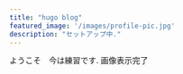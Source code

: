 ```yaml
---
title: "hugo blog"
featured_image: '/images/profile-pic.jpg'
description: "セットアップ中."
---
```

ようこそ　今は練習です.
画像表示完了